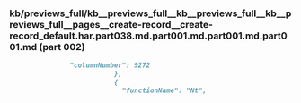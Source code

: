 ### kb/previews_full/kb__previews_full__kb__previews_full__kb__previews_full__pages__create-record__create-record_default.har.part038.md.part001.md.part001.md.part001.md (part 002)

```md
               "columnNumber": 9272
                          },
                          {
                            "functionName": "Nt",
               
```

```
